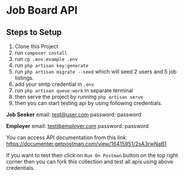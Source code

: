 # Job Board API


## Steps to Setup

 1. Clone this Project
 2. run `composer install`
 3. run `cp .env.example .env`
 4. run `php artisan key:generate`
 5. run `php artisan migrate --seed` which will seed 2 users and 5 job listings.
 6. add your smtp credential in `.env`
 7. run `php artisan queue:work` in separate terminal
 8. then serve the project by running `php artisan serve`
 9. then you can start testing api by using following credentials.
 
 **Job Seeker**
 email: test@user.com
 password: password

**Employer**
email: test@employer.com
password: password

You can access API documentation from this link: https://documenter.getpostman.com/view/16415951/2sA3rwNaB1

If you want to test then click on `Run On Postman` button on the top right corner then you can fork this collection and test all apis using above credentials.
